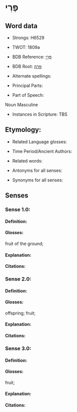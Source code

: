# פְּרִי

<!-- Status: S2="NeedsEdits" -->
<!-- Lexica used for edits:   -->

## Word data

* Strongs: H6529

* TWOT: 1809a

* BDB Reference: [פְּרִי](rc://en/bdb/dict/q.cv.ab)

* BDB Root: [פרה](rc://en/bdb/dict/q.cv.aa)

* Alternate spellings:

* Principal Parts:

* Part of Speech:

Noun Masculine

* Instances in Scripture: TBS

## Etymology:

* Related Language glosses:

* Time Period/Ancient Authors:

* Related words:

* Antonyms for all senses:

* Synonyms for all senses:

## Senses

### Sense 1.0:

#### Definition:

#### Glosses:

fruit of the ground; 

#### Explanation:

#### Citations:



### Sense 2.0:

#### Definition:

#### Glosses:

offspring; fruit; 

#### Explanation:

#### Citations:



### Sense 3.0:

#### Definition:

#### Glosses:

fruit; 

#### Explanation:

#### Citations:



